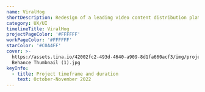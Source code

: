 ```yaml
---
name: ViralHog
shortDescription: Redesign of a leading video content distribution platform
category: UX/UI
timelineTitle: ViralHog
projectPageColor: '#FFFFFF'
workPageColor: '#FFFFFF'
starColor: '#C0A4FF'
cover: >-
  https://assets.tina.io/42002fc2-493d-4640-a909-8d1fa660acf3/img/projects/ViralHog
  Behance Thumbnail (1).jpg
keyInfo:
  - title: Project timeframe and duration
    text: October-November 2022
---
```


